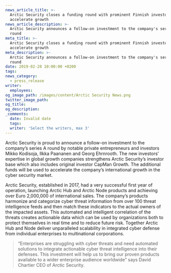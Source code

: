 ```yaml
---
news_article_title: >-
  Arctic Security closes a funding round with prominent Finnish investors to
  accelerate growth
news_article_description: >-
  Arctic Security announces a follow-on investment to the company's series A
  round
meta_title: >-
  Arctic Security closes a funding round with prominent Finnish investors to
  accelerate growth
meta_description: >-
  Arctic Security announces a follow-on investment to the company's series A
  round
date: 2019-02-28 10:00:00 +0200
tags:
news_category:
  - press_release
writer:
  employees:
og_image_path: /images/content/Arctic Security News.png
twitter_image_path:
og_title:
og_description:
_comments:
  date: Invalid date
  tags:
  writer: 'Select the writers, max 3'
---
```


Arctic Security is proud to announce a follow-on investment to the company’s series A round by notable private entrepreneurs and investors Mikko Kodisoja, Ilkka Paananen and Georg Ehrnrooth. The new investors’ expertise in global growth companies strengthens Arctic Security’s investor base which also includes original investor CapMan Growth. The additional funds will be used to accelerate the company’s international growth in the cyber security market.

Arctic Security, established in 2017, had a very successful first year of operation, launching Arctic Hub and Arctic Node products and achieving over Euro 2,000,000 of international sales. The company’s products harmonize and categorize cyber threat information from over 100 threat intelligence feeds and then match these indicators to the actual owners of the impacted assets. This automated and intelligent correlation of the threats creates actionable data which can be used by organizations both to protect themselves in real time and to reduce future risk. Together Arctic Hub and Node deliver unparalleled scalability in integrated cyber defense from individual enterprises to multinational corporations.

> “Enterprises are struggling with cyber threats and need automated solutions to integrate actionable cyber threat intelligence into their defenses. This investment will help us to bring our proven products available to a wider enterprise audience worldwide” says David Chartier CEO of Arctic Security.